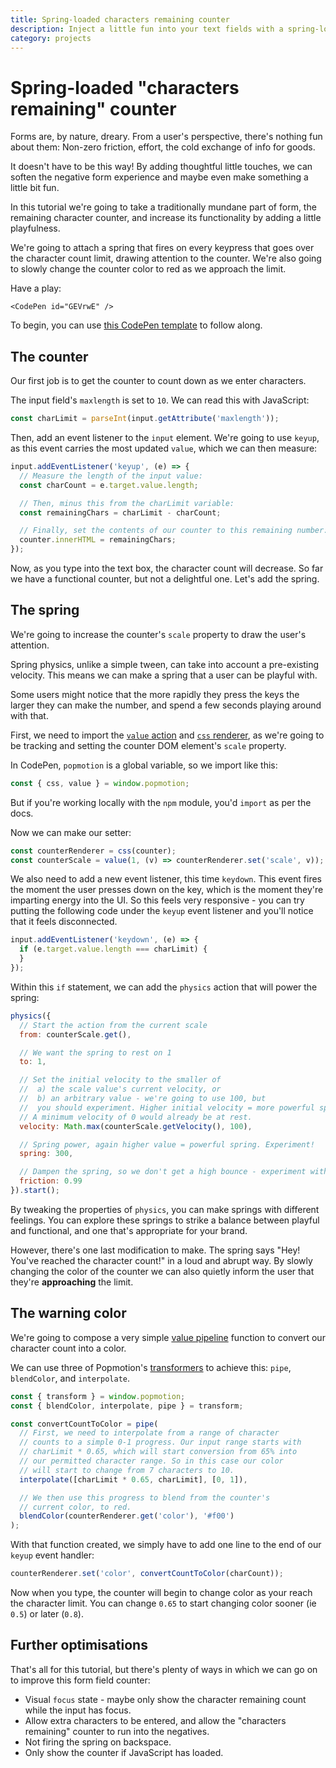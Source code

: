 ```yaml
---
title: Spring-loaded characters remaining counter
description: Inject a little fun into your text fields with a spring-loaded characters remaining counter.
category: projects
---
```


# Spring-loaded "characters remaining" counter

Forms are, by nature, dreary. From a user's perspective, there's nothing fun about them: Non-zero friction, effort, the cold exchange of info for goods.

It doesn't have to be this way! By adding thoughtful little touches, we can soften the negative form experience and maybe even make something a little bit fun.

In this tutorial we're going to take a traditionally mundane part of form, the remaining character counter, and increase its functionality by adding a little playfulness.

We're going to attach a spring that fires on every keypress that goes over the character count limit, drawing attention to the counter. We're also going to slowly change the counter color to red as we approach the limit.

Have a play:

```marksy
<CodePen id="GEVrwE" />
```

To begin, you can use [this CodePen template](https://codepen.io/popmotion/pen/MoNMqP?editors=0010) to follow along.

## The counter

Our first job is to get the counter to count down as we enter characters.

The input field's `maxlength` is set to `10`. We can read this with JavaScript:

```javascript
const charLimit = parseInt(input.getAttribute('maxlength'));
```

Then, add an event listener to the `input` element. We're going to use `keyup`, as this event carries the most updated `value`, which we can then measure:

```javascript
input.addEventListener('keyup', (e) => {
  // Measure the length of the input value:
  const charCount = e.target.value.length;

  // Then, minus this from the charLimit variable:
  const remainingChars = charLimit - charCount;

  // Finally, set the contents of our counter to this remaining number:
  counter.innerHTML = remainingChars;
});
```

Now, as you type into the text box, the character count will decrease. So far we have a functional counter, but not a delightful one. Let's add the spring.

## The spring

We're going to increase the counter's `scale` property to draw the user's attention.

Spring physics, unlike a simple tween, can take into account a pre-existing velocity. This means we can make a spring that a user can be playful with.

Some users might notice that the more rapidly they press the keys the larger they can make the number, and spend a few seconds playing around with that.

First, we need to import the [`value` action](/api/value) and [`css` renderer](/api/css), as we're going to be tracking and setting the counter DOM element's `scale` property.

In CodePen, `popmotion` is a global variable, so we import like this:

```javascript
const { css, value } = window.popmotion;
```

But if you're working locally with the `npm` module, you'd `import` as per the docs.

Now we can make our setter:

```javascript
const counterRenderer = css(counter);
const counterScale = value(1, (v) => counterRenderer.set('scale', v));
```

We also need to add a new event listener, this time `keydown`. This event fires the moment the user presses down on the key, which is the moment they're imparting energy into the UI. So this feels very responsive - you can try putting the following code under the `keyup` event listener and you'll notice that it feels disconnected.

```javascript
input.addEventListener('keydown', (e) => {
  if (e.target.value.length === charLimit) {
  }
});
```

Within this `if` statement, we can add the `physics` action that will power the spring:

```javascript
physics({
  // Start the action from the current scale
  from: counterScale.get(),

  // We want the spring to rest on 1
  to: 1,

  // Set the initial velocity to the smaller of
  //  a) the scale value's current velocity, or
  //  b) an arbitrary value - we're going to use 100, but
  //  you should experiment. Higher initial velocity = more powerful spring
  // A minimum velocity of 0 would already be at rest.
  velocity: Math.max(counterScale.getVelocity(), 100),

  // Spring power, again higher value = powerful spring. Experiment!
  spring: 300,

  // Dampen the spring, so we don't get a high bounce - experiment with smaller values!
  friction: 0.99
}).start();
```

By tweaking the properties of `physics`, you can make springs with different feelings. You can explore these springs to strike a balance between playful and functional, and one that's appropriate for your brand.

However, there's one last modification to make. The spring says "Hey! You've reached the character count!" in a loud and abrupt way. By slowly changing the color of the counter we can also quietly inform the user that they're **approaching** the limit.

## The warning color

We're going to compose a very simple [value pipeline](/learn/value-pipelines) function to convert our character count into a color.

We can use three of Popmotion's [transformers](/api/transformers) to achieve this: `pipe`, `blendColor`, and `interpolate`.

```javascript
const { transform } = window.popmotion;
const { blendColor, interpolate, pipe } = transform;

const convertCountToColor = pipe(
  // First, we need to interpolate from a range of character
  // counts to a simple 0-1 progress. Our input range starts with
  // charLimit * 0.65, which will start conversion from 65% into
  // our permitted character range. So in this case our color
  // will start to change from 7 characters to 10.
  interpolate([charLimit * 0.65, charLimit], [0, 1]),

  // We then use this progress to blend from the counter's
  // current color, to red.
  blendColor(counterRenderer.get('color'), '#f00')
);
```

With that function created, we simply have to add one line to the end of our `keyup` event handler:

```javascript
counterRenderer.set('color', convertCountToColor(charCount));
```

Now when you type, the counter will begin to change color as your reach the character limit. You can change `0.65` to start changing color sooner (ie `0.5`) or later (`0.8`).

## Further optimisations

That's all for this tutorial, but there's plenty of ways in which we can go on to improve this form field counter:

- Visual `focus` state - maybe only show the character remaining count while the input has focus.
- Allow extra characters to be entered, and allow the "characters remaining" counter to run into the negatives.
- Not firing the spring on backspace.
- Only show the counter if JavaScript has loaded.
